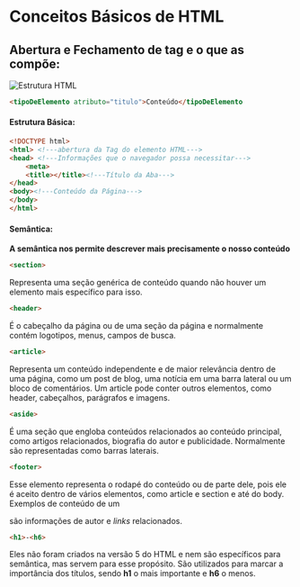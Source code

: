# Conceitos Básicos de HTML

## Abertura e Fechamento de tag e o que as compõe:

![Estrutura HTML](https://i.imgur.com/CDRx3va.png)

``` html
<tipoDeElemento atributo="titulo">Conteúdo</tipoDeElemento
```

#### Estrutura Básica:

```html
<!DOCTYPE html>
<html> <!---abertura da Tag do elemento HTML--->
<head> <!---Informações que o navegador possa necessitar--->
    <meta>
    <title></title><!---Título da Aba--->
</head>
<body><!---Conteúdo da Página--->
</body>
</html>
```

#### Semântica:

**A semântica nos permite descrever mais precisamente o nosso conteúdo**

```html
<section>
```

Representa uma seção genérica de conteúdo quando não houver um elemento mais específico para isso.

```html
<header>
```

É o cabeçalho da página ou de uma seção da página e normalmente contém logotipos, menus, campos de busca.

```html
<article>
```

Representa um conteúdo independente e de maior relevância dentro de uma página, como um post de blog, uma notícia em uma barra lateral ou um bloco de comentários. Um article pode conter outros elementos, como header, cabeçalhos, parágrafos e imagens.

```html
<aside>
```

É uma seção que engloba conteúdos relacionados ao conteúdo principal, como artigos relacionados, biografia do autor e publicidade. Normalmente são representadas como barras laterais.

```html
<footer>
```

Esse elemento representa o rodapé do conteúdo ou de parte dele, pois ele é aceito dentro de vários elementos, como article e section e até do body. Exemplos de conteúdo de um <footer> são informações de autor e *links* relacionados.

```html
<h1>-<h6>
```

Eles não foram criados na versão 5 do HTML e nem são específicos para semântica, mas servem para esse propósito. São utilizados para marcar a importância dos títulos, sendo **h1** o mais importante e **h6** o menos.



